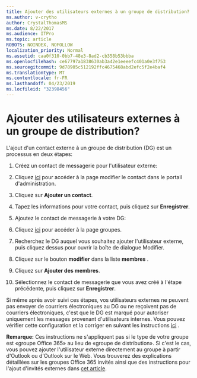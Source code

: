 ```yaml
---
title: Ajouter des utilisateurs externes à un groupe de distribution?
ms.author: v-crytho
author: CrystalThomasMS
ms.date: 8/22/2017
ms.audience: ITPro
ms.topic: article
ROBOTS: NOINDEX, NOFOLLOW
localization_priority: Normal
ms.assetid: caa0f310-0bb7-48e3-8ad2-cb358b53bbba
ms.openlocfilehash: ce67797a1838630ab3a42e1eeeefc401a0e3f753
ms.sourcegitcommit: 9d78905c512192ffc4675468abd2efc5f2e4baf4
ms.translationtype: MT
ms.contentlocale: fr-FR
ms.lasthandoff: 04/23/2019
ms.locfileid: "32398456"
---
```

# <a name="adding-external-users-to-a-distribution-group"></a>Ajouter des utilisateurs externes à un groupe de distribution?

L'ajout d'un contact externe à un groupe de distribution (DG) est un processus en deux étapes:
  
1. Créez un contact de messagerie pour l'utilisateur externe:
    
1. Cliquez [ici](https://admin.microsoft.com/adminportal/home#/Contact) pour accéder à la page modifier le contact dans le portail d'administration. 
    
2. Cliquez sur **Ajouter un contact**.
    
3. Tapez les informations pour votre contact, puis cliquez sur **Enregistrer**.
    
2. Ajoutez le contact de messagerie à votre DG:
    
1. Cliquez [ici](https://admin.microsoft.com/adminportal/home#/groups) pour accéder à la page groupes. 
    
2. Recherchez le DG auquel vous souhaitez ajouter l'utilisateur externe, puis cliquez dessus pour ouvrir la boîte de dialogue Modifier.
    
3. Cliquez sur le bouton **modifier** dans la liste **membres** . 
    
4. Cliquez sur **Ajouter des membres**.
    
5. Sélectionnez le contact de messagerie que vous avez créé à l'étape précédente, puis cliquez sur **Enregistrer**.
    
Si même après avoir suivi ces étapes, vos utilisateurs externes ne peuvent pas envoyer de courriers électroniques au DG ou ne reçoivent pas de courriers électroniques, c'est que le DG est marqué pour autoriser uniquement les messages provenant d'utilisateurs internes. Vous pouvez vérifier cette configuration et la corriger en suivant les instructions [ici](https://support.office.com/article/Fix-email-delivery-issues-for-error-code-5-7-133-in-Office-365-991abc19-7756-438f-abcb-39f69b80f284.aspx) .
  
 **Remarque:** Ces instructions ne s'appliquent pas si le type de votre groupe est «groupe Office 365» au lieu de «groupe de distribution». Si c'est le cas, vous pouvez ajouter l'utilisateur externe directement au groupe à partir d'Outlook ou d'Outlook sur le Web. Vous trouverez des explications détaillées sur les groupes Office 365 invités ainsi que des instructions pour l'ajout d'invités externes dans [cet article](https://support.office.com/article/Guest-access-in-Office-365-Groups-bfc7a840-868f-4fd6-a390-f347bf51aff6.aspx).
  

